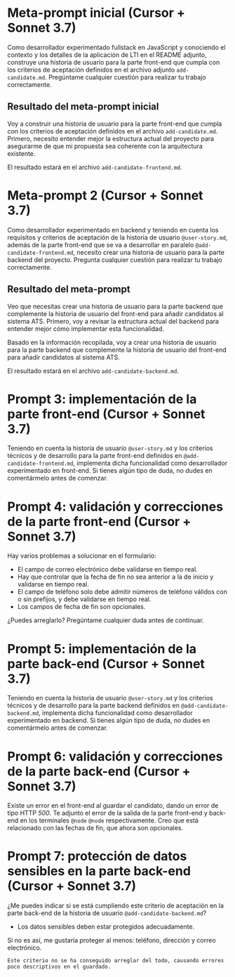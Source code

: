 # Meta-prompt inicial (Cursor + Sonnet 3.7)

Como desarrollador experimentado fullstack en JavaScript y conociendo el contexto y los detalles de la aplicación de LTI en el README adjunto, construye una historia de usuario para la parte front-end que cumpla con los criterios de aceptación definidos en el archivo adjunto `add-candidate.md`. Pregúntame cualquier cuestión para realizar tu trabajo correctamente.

## Resultado del meta-prompt inicial

Voy a construir una historia de usuario para la parte front-end que cumpla con los criterios de aceptación definidos en el archivo `add-candidate.md`. Primero, necesito entender mejor la estructura actual del proyecto para asegurarme de que mi propuesta sea coherente con la arquitectura existente.

El resultado estará en el archivo `add-candidate-frontend.md`.

# Meta-prompt 2 (Cursor + Sonnet 3.7)

Como desarrollador experimentado en backend y teniendo en cuenta los requisitos y criterios de aceptación de la historia de usuario `@user-story.md`, además de la parte front-end que se va a desarrollar en paralelo `@add-candidate-frontend.md`, necesito crear una historia de usuario para la parte backend del proyecto. Pregunta cualquier cuestión para realizar tu trabajo correctamente.

## Resultado del meta-prompt

Veo que necesitas crear una historia de usuario para la parte backend que complemente la historia de usuario del front-end para añadir candidatos al sistema ATS. Primero, voy a revisar la estructura actual del backend para entender mejor cómo implementar esta funcionalidad.

Basado en la información recopilada, voy a crear una historia de usuario para la parte backend que complemente la historia de usuario del front-end para añadir candidatos al sistema ATS. 

El resultado estará en el archivo `add-candidate-backend.md`.

# Prompt 3: implementación de la parte front-end (Cursor + Sonnet 3.7)

Teniendo en cuenta la historia de usuario `@user-story.md` y los criterios técnicos y de desarrollo para la parte front-end definidos en `@add-candidate-frontend.md`, implementa dicha funcionalidad como desarrollador experimentado en front-end. Si tienes algún tipo de duda, no dudes en comentármelo antes de comenzar.

# Prompt 4: validación y correcciones de la parte front-end (Cursor + Sonnet 3.7)

Hay varios problemas a solucionar en el formulario:

- El campo de correo electrónico debe validarse en tiempo real.
- Hay que controlar que la fecha de fin no sea anterior a la de inicio y validarse en tiempo real.
- El campo de teléfono solo debe admitir números de teléfono válidos con o sin prefijos, y debe validarse en tiempo real.
- Los campos de fecha de fin son opcionales.

¿Puedes arreglarlo? Pregúntame cualquier duda antes de continuar.

# Prompt 5: implementación de la parte back-end (Cursor + Sonnet 3.7)

Teniendo en cuenta la historia de usuario `@user-story.md` y los criterios técnicos y de desarrollo para la parte backend definidos en `@add-candidate-backend.md`, implementa dicha funcionalidad como desarrollador experimentado en backend. Si tienes algún tipo de duda, no dudes en comentármelo antes de comenzar.

# Prompt 6: validación y correcciones de la parte back-end (Cursor + Sonnet 3.7)

Existe un error en el front-end al guardar el candidato, dando un error de tipo HTTP *500*. Te adjunto el error de la salida de la parte front-end y back-end en los terminales `@node` `@node` respectivamente. Creo que está relacionado con las fechas de fin, que ahora son opcionales.

# Prompt 7: protección de datos sensibles en la parte back-end (Cursor + Sonnet 3.7)

¿Me puedes indicar si se está cumpliendo este criterio de aceptación en la parte back-end de la historia de usuario `@add-candidate-backend.md`?

- Los datos sensibles deben estar protegidos adecuadamente.

Si no es así, me gustaría proteger al menos: teléfono, dirección y correo electrónico.

`Este criterio no se ha conseguido arreglar del todo, causando errores poco descriptivos en el guardado.`
